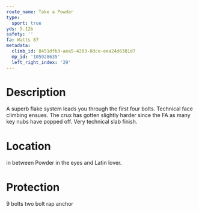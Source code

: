 ```yaml
---
route_name: Take a Powder
type:
  sport: true
yds: 5.12b
safety: ''
fa: Watts 87
metadata:
  climb_id: 8451dfb3-aea5-4203-8dce-eea24d6381d7
  mp_id: '105928635'
  left_right_index: '29'
---
```

# Description
A superb flake system leads you through the first four bolts. Technical face climbing ensues. The crux has gotten slightly harder since the FA as many key nubs have popped off. Very technical slab finish.

# Location
in between Powder in the eyes and Latin lover.

# Protection
9 bolts two bolt rap anchor
